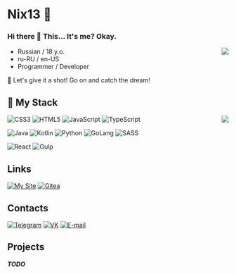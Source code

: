 

# Nix13 🔭

### Hi there 👋 This... It's me? Okay.

<img align="right" src="https://github-readme-stats.vercel.app/api?username=Nix1304&show_icons=true&hide_border=true&include_all_commits_disable=false&custom_title=Nix13&count_private=true&theme=tokyonight">

- Russian / 18 y.o.
- ru-RU / en-US
- Programmer / Developer

💖 Let's give it a shot! Go on and catch the dream!

## 🌱 My Stack

<img align="right" src="https://github-readme-stats.vercel.app/api/top-langs?username=Nix1304&hide_border=true&layout=compact&theme=tokyonight">

![CSS3](https://img.shields.io/badge/-CSS3-222?style=for-the-badge&logo=CSS3&logoColor=1572b6&color=733c8d&labelColor=222)
![HTML5](https://img.shields.io/badge/-HTML5-222?style=for-the-badge&logo=HTML5&logoColor=e34f26&color=733c8d&labelColor=222)
![JavaScript](https://img.shields.io/badge/-JavaScript-222?style=for-the-badge&logo=JavaScript&logoColor=f7df1e&color=733c8d&labelColor=222)
![TypeScript](https://img.shields.io/badge/-TypeScript-222?style=for-the-badge&logo=TypeScript&logoColor=3178C6&color=733c8d&labelColor=222)

![Java](https://img.shields.io/badge/-Java-222?style=for-the-badge&logo=Java&logoColor=fff007396&color=733c8d&labelColor=222)
![Kotlin](https://img.shields.io/badge/-Kotlin-222?style=for-the-badge&logo=kotlin&logoColor=7f52ff&color=733c8d&labelColor=222)
![Python](https://img.shields.io/badge/-Python-222?style=for-the-badge&logo=python&logoColor=3776ab&color=733c8d&labelColor=222)
![GoLang](https://img.shields.io/badge/-GoLang-222?style=for-the-badge&logo=go&logoColor=00ADD8&color=733c8d&labelColor=222)
![SASS](https://img.shields.io/badge/-SASS-222?style=for-the-badge&logo=sass&logoColor=CC6699&color=733c8d&labelColor=222)

![React](https://img.shields.io/badge/-React-222?style=for-the-badge&logo=react&logoColor=61DAFB&color=733c8d&labelColor=222)
![Gulp](https://img.shields.io/badge/-Gulp-222?style=for-the-badge&logo=gulp&logoColor=CF4647&color=733c8d&labelColor=222)

## Links
[![My Site](https://img.shields.io/badge/-Web_site-222?style=for-the-badge&logo=addthis&logoColor=FF6550&color=733c8d&labelColor=222)](https://nix13.dev)
[![Gitea](https://img.shields.io/badge/-Gitea-222?style=for-the-badge&logo=gitea&logoColor=609926&color=733c8d&labelColor=222)](https://git.nix13.dev)

## Contacts
[![Telegram](https://img.shields.io/badge/-Telegram-222?style=for-the-badge&logo=telegram&logoColor=26A5E4&color=733c8d&labelColor=222)](https://t.me/DarkShinigani)
[![VK](https://img.shields.io/badge/-VK-222?style=for-the-badge&logo=vk&logoColor=0077FF&color=733c8d&labelColor=222)](https://vk.com/nikitagorshok)
[![E-mail](https://img.shields.io/badge/-E--mail-222?style=for-the-badge&logo=gmail&logoColor=EA4335&color=733c8d&labelColor=222)](mailto:nix1304@gmail.com)

## Projects
***TODO***